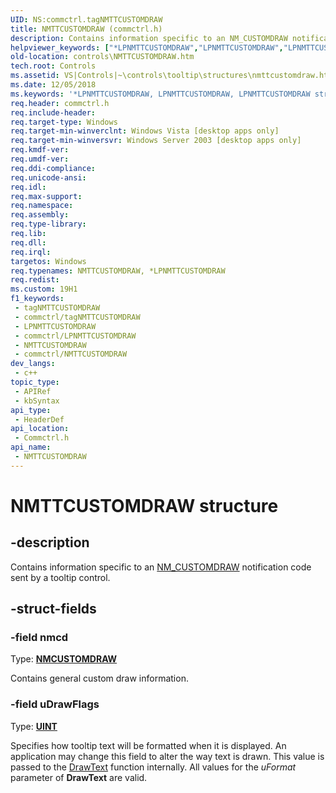 ```yaml
---
UID: NS:commctrl.tagNMTTCUSTOMDRAW
title: NMTTCUSTOMDRAW (commctrl.h)
description: Contains information specific to an NM_CUSTOMDRAW notification code sent by a tooltip control.
helpviewer_keywords: ["*LPNMTTCUSTOMDRAW","LPNMTTCUSTOMDRAW","LPNMTTCUSTOMDRAW structure pointer [Windows Controls]","NMTTCUSTOMDRAW","NMTTCUSTOMDRAW structure [Windows Controls]","_win32_NMTTCUSTOMDRAW","_win32_NMTTCUSTOMDRAW_cpp","commctrl/LPNMTTCUSTOMDRAW","commctrl/NMTTCUSTOMDRAW","controls.NMTTCUSTOMDRAW","controls._win32_NMTTCUSTOMDRAW"]
old-location: controls\NMTTCUSTOMDRAW.htm
tech.root: Controls
ms.assetid: VS|Controls|~\controls\tooltip\structures\nmttcustomdraw.htm
ms.date: 12/05/2018
ms.keywords: '*LPNMTTCUSTOMDRAW, LPNMTTCUSTOMDRAW, LPNMTTCUSTOMDRAW structure pointer [Windows Controls], NMTTCUSTOMDRAW, NMTTCUSTOMDRAW structure [Windows Controls], _win32_NMTTCUSTOMDRAW, _win32_NMTTCUSTOMDRAW_cpp, commctrl/LPNMTTCUSTOMDRAW, commctrl/NMTTCUSTOMDRAW, controls.NMTTCUSTOMDRAW, controls._win32_NMTTCUSTOMDRAW'
req.header: commctrl.h
req.include-header: 
req.target-type: Windows
req.target-min-winverclnt: Windows Vista [desktop apps only]
req.target-min-winversvr: Windows Server 2003 [desktop apps only]
req.kmdf-ver: 
req.umdf-ver: 
req.ddi-compliance: 
req.unicode-ansi: 
req.idl: 
req.max-support: 
req.namespace: 
req.assembly: 
req.type-library: 
req.lib: 
req.dll: 
req.irql: 
targetos: Windows
req.typenames: NMTTCUSTOMDRAW, *LPNMTTCUSTOMDRAW
req.redist: 
ms.custom: 19H1
f1_keywords:
 - tagNMTTCUSTOMDRAW
 - commctrl/tagNMTTCUSTOMDRAW
 - LPNMTTCUSTOMDRAW
 - commctrl/LPNMTTCUSTOMDRAW
 - NMTTCUSTOMDRAW
 - commctrl/NMTTCUSTOMDRAW
dev_langs:
 - c++
topic_type:
 - APIRef
 - kbSyntax
api_type:
 - HeaderDef
api_location:
 - Commctrl.h
api_name:
 - NMTTCUSTOMDRAW
---
```


# NMTTCUSTOMDRAW structure


## -description

Contains information specific to an <a href="https://docs.microsoft.com/windows/desktop/Controls/nm-customdraw-tooltip">NM_CUSTOMDRAW</a> notification code sent by a tooltip control.

## -struct-fields

### -field nmcd

Type: <b><a href="/windows/win32/api/commctrl/ns-commctrl-nmcustomdraw">NMCUSTOMDRAW</a></b>

Contains general custom draw information.

### -field uDrawFlags

Type: <b><a href="https://docs.microsoft.com/windows/desktop/WinProg/windows-data-types">UINT</a></b>

Specifies how tooltip text will be formatted when it is displayed. An application may change this field to alter the way text is drawn. This value is passed to the <a href="https://docs.microsoft.com/windows/desktop/api/winuser/nf-winuser-drawtext">DrawText</a> function internally. All values for the 
					<i>uFormat</i> parameter of <b>DrawText</b> are valid.

